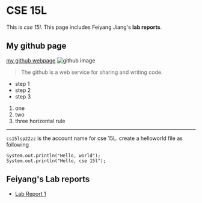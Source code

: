 # CSE 15L
This is *cse 15l*.
This page includes Feiyang Jiang's **lab reports**.
## My github page
[my github webpage](https://fjiang316.github.io/cse15l-lab-reports/)
![github image](https://i.pinimg.com/originals/b1/3f/2d/b13f2ddf6fa570284a9b9e50cbebed5c.png)
> The github is a web service for sharing and writing code.
* step 1
* step 2 
* step 3 
1. one
2. two
3. three
horizontal rule
---
`cs15lsp22zz` is the account name for cse 15L.
create a helloworld file as following
```
System.out.println("Hello, world");
System.out.println("Hello, cse 15l");
```
## Feiyang's Lab reports
* [Lab Report 1](https://fjiang316.github.io/cse15l-lab-reports/lab-report-1-week-2.html)